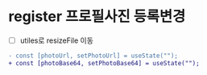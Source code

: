 # register 프로필사진 등록변경

- [ ] utiles로 resizeFile 이동

```diff
- const [photoUrl, setPhotoUrl] = useState("");
+ const [photoBase64, setPhotoBase64] = useState("");
```
